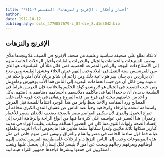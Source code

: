 ```yaml
---
title: "*أخبار وأفكار : الإفرنج والنزهات*. المقتبس 7(11)"
author: 
date: 1912-10-12
bibliography: oclc_4770057679-i_82-div_8.d1e3042.bib
---
```




##  الإفرنج والنزهات 


 لا تكاد تطلع عَلَى صحيفة سياسية وعلمية من صحف الإفرنج في الصيف غلا وتجدها ملأى بوصف المنتزهات والحمامات والجبال والبحيرات والغابات وأخبار الرحلات الخاصة منهم إلى الأصقاع ذات البهجة والرياض الممرعة الخصيبة فمن قائل مثلاً أن  الفيلسوف هو الذي سن للفرنسيس سنة التنقل في البلاد وحبب إليهم عيش الخلاء وعشق الطبيعة ومن مدع أن برناردين دي سان بيير هو داعية ذلك ومن زاعم أن شاتو بريان كان أمتن وأحكم في دعوته ومن قائل أن من حبب الحمامات البحرية إلى الناس هما الأب بوهورس ومامونتل ومن حبب التصعيد في الجبال هو لاروشفو كولد الحكيم والخلاصة فإن للغربيين غراماً في الطبيعة يريدون أن يرجعوا إليها في مآكلهم وملابسهم وأجسامهم ومنامهم ورياضتهم. وكل و  احد  من خاصتهم يبحث في فرع من هذه الفروع ويتفانى في حث قومه عَلَى جلب المصالح ورد المفاسد والأخذ بحظ وافر من هذا الوجود اغتناماً للصحة قبل المرض واستدامة للنعمة والرخاء والرفاهية وحباً بصد الناس عن غشيان المدن الكبرى مخافة أن تفرغ الحقول والقرى لأن سكنى العواصم مضر بالصحة مضعف للأبدان مقصر للأعمار وعمران هذا العصر في عواصمه عَلَى كثرة ما فيها من أنواع الراحة والرفاهية أقرب إلى إفساد الصحة وإنهاك القوى مما كان في العصور السالفة ومكيف يطيب الهواء في مدينة كباريز سكانها  ثلاثة  ملايين ولندرا سكانها سلعة ملايين هذا ما يخوض أدباء الغرب وعلماؤه عبابه فما قول سادتنا الخاصة في مصر والشام والعراق وتونس فمن منهم خاض في مثل هذه الموضوعات وحبب إلى الناس النزهات والرحلات عَلَى طريقة الغربيين ليحبب إليهم أوطانهم ويعرفهم رجالهم ويبحث عن أمور لا يتيسر لكل إنسان أن يحصل عليها ويتعب المفكرون في جمعها ونشرها   فيأخذها جمهور القراء هينة لينة. 
